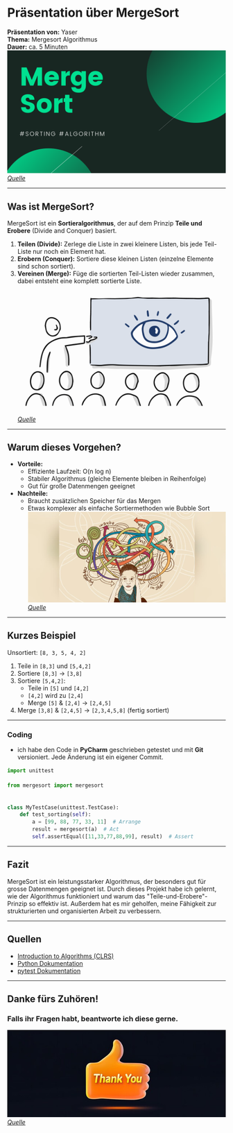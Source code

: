 # Präsentation über MergeSort

**Präsentation von:** Yaser  
**Thema:** Mergesort Algorithmus  
**Dauer:** ca. 5 Minuten
![w:400px](Merge-Sort.png)
*[Quelle](https://fullyunderstood.com/pseudocodes/merge-sort/)*

---
## Was ist MergeSort?
MergeSort ist ein **Sortieralgorithmus**, der auf dem Prinzip **Teile und Erobere** (Divide and Conquer) basiert. 
  1. **Teilen (Divide):** Zerlege die Liste in zwei kleinere Listen, bis jede Teil-Liste nur noch ein Element hat.  
  2. **Erobern (Conquer):** Sortiere diese kleinen Listen (einzelne Elemente sind schon sortiert).  
  3. **Vereinen (Merge):** Füge die sortierten Teil-Listen wieder zusammen, dabei entsteht eine komplett sortierte Liste.
![w:300px](fotogroesse-powerpoint-titel.png)
*[Quelle](ttps://www.npridik.de/scharfe-bilder-powerpoint/)*
---

## Warum dieses Vorgehen?

- **Vorteile:**  
  - Effiziente Laufzeit: O(n log n)  
  - Stabiler Algorithmus (gleiche Elemente bleiben in Reihenfolge)  
  - Gut für große Datenmengen geeignet
- **Nachteile:**  
  - Braucht zusätzlichen Speicher für das Mergen  
  - Etwas komplexer als einfache Sortiermethoden wie Bubble Sort
![w:350px](mit_systemischem_vorgehen_souveraen_entscheiden_h.jpg)
*[Quelle](https://www.projektmagazin.de/artikel/mit-systemischem-vorgehen-souveraen-entscheiden_1098373)*
---

## Kurzes Beispiel

Unsortiert: `[8, 3, 5, 4, 2]`

1. Teile in `[8,3]` und `[5,4,2]`
2. Sortiere `[8,3]` → `[3,8]`
3. Sortiere `[5,4,2]`:
   - Teile in `[5]` und `[4,2]`
   - `[4,2]` wird zu `[2,4]`
   - Merge `[5]` & `[2,4]` → `[2,4,5]`
4. Merge `[3,8]` & `[2,4,5]` → `[2,3,4,5,8]` (fertig sortiert)

---

### Coding
- ich habe den Code in **PyCharm** geschrieben getestet und mit **Git** versioniert. Jede Änderung ist ein eigener Commit.

```Python
import unittest

from mergesort import mergesort


class MyTestCase(unittest.TestCase):
    def test_sorting(self):
        a = [99, 88, 77, 33, 11]  # Arrange
        result = mergesort(a)  # Act
        self.assertEqual([11,33,77,88,99], result)  # Assert
```
---

## Fazit

<span style="font-size: 14px;">MergeSort ist ein leistungsstarker Algorithmus, der besonders gut für grosse Datenmengen geeignet ist. Durch dieses Projekt habe ich gelernt, wie der Algorithmus funktioniert und warum das "Teile-und-Erobere"-Prinzip so effektiv ist. Außerdem hat es mir geholfen, meine Fähigkeit zur strukturierten und organisierten Arbeit zu verbessern.</span>

---

## Quellen
- [Introduction to Algorithms (CLRS)](https://mitpress.mit.edu/books/introduction-algorithms)  
- [Python Dokumentation](https://docs.python.org)  
- [pytest Dokumentation](https://docs.pytest.org/)
---

## Danke fürs Zuhören!

### Falls ihr Fragen habt, beantworte ich diese gerne.

![240_F_1152303874_kQKC0WtyYvJD3rMIBxa7rqiQlrbOQJ7b.jpg](240_F_1152303874_kQKC0WtyYvJD3rMIBxa7rqiQlrbOQJ7b.jpg)
*[Quelle](https://stock.adobe.com/de/search?k=thumbs+up+emoji)*